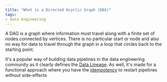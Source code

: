 ```yaml
---
title: "What is a Directed Acyclic Graph (DAG)"
tags:
- data engineering
---
```

A DAG is a graph where information must travel along with a finite set of nodes connected by vertices. There is no particular start or node and also no way for data to travel through the graph in a loop that circles back to the starting point.

It's a popular way of building data pipelines in the data engineering community as it clearly defines the [Data Lineage](term/data%20lineage.md). As well, it's made for a functional approach where you have the [idempotency](term/idempotency.md) to restart pipelines without side-effects